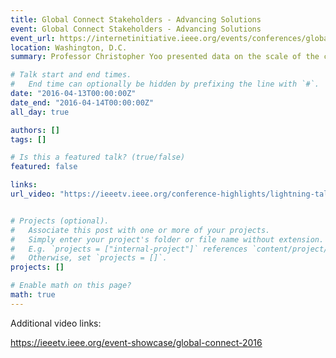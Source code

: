 ```yaml
---
title: Global Connect Stakeholders - Advancing Solutions
event: Global Connect Stakeholders - Advancing Solutions
event_url: https://internetinitiative.ieee.org/events/conferences/global-connect-stakeholders-advancing-solutions
location: Washington, D.C.
summary: Professor Christopher Yoo presented data on the scale of the connectivity challenges around the world, emphasized the need for systematic data gathering, and introduced the project to pull together actual data on these varied projects.

# Talk start and end times.
#   End time can optionally be hidden by prefixing the line with `#`.
date: "2016-04-13T00:00:00Z"
date_end: "2016-04-14T00:00:00Z"
all_day: true

authors: []
tags: []

# Is this a featured talk? (true/false)
featured: false

links:
url_video: "https://ieeetv.ieee.org/conference-highlights/lightning-talk-on-regional-status-technologies-and-the-unconnected-global-connect-stakeholders-advancing-solutions?rf=events|90&"


# Projects (optional).
#   Associate this post with one or more of your projects.
#   Simply enter your project's folder or file name without extension.
#   E.g. `projects = ["internal-project"]` references `content/project/deep-learning/index.md`.
#   Otherwise, set `projects = []`.
projects: []

# Enable math on this page?
math: true
---
```


Additional video links: 

https://ieeetv.ieee.org/event-showcase/global-connect-2016
